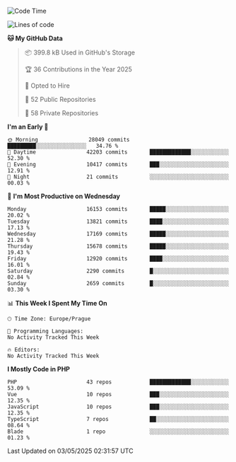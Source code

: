 <!--START_SECTION:waka-->
![Code Time](http://img.shields.io/badge/Code%20Time-1%2C584%20hrs%203%20mins-blue)

![Lines of code](https://img.shields.io/badge/From%20Hello%20World%20I%27ve%20Written-24.0%20million%20lines%20of%20code-blue)

**🐱 My GitHub Data** 

> 📦 399.8 kB Used in GitHub's Storage 
 > 
> 🏆 36 Contributions in the Year 2025
 > 
> 💼 Opted to Hire
 > 
> 📜 52 Public Repositories 
 > 
> 🔑 58 Private Repositories 
 > 
**I'm an Early 🐤** 

```text
🌞 Morning                28049 commits       █████████░░░░░░░░░░░░░░░░   34.76 % 
🌆 Daytime                42203 commits       █████████████░░░░░░░░░░░░   52.30 % 
🌃 Evening                10417 commits       ███░░░░░░░░░░░░░░░░░░░░░░   12.91 % 
🌙 Night                  21 commits          ░░░░░░░░░░░░░░░░░░░░░░░░░   00.03 % 
```
📅 **I'm Most Productive on Wednesday** 

```text
Monday                   16153 commits       █████░░░░░░░░░░░░░░░░░░░░   20.02 % 
Tuesday                  13821 commits       ████░░░░░░░░░░░░░░░░░░░░░   17.13 % 
Wednesday                17169 commits       █████░░░░░░░░░░░░░░░░░░░░   21.28 % 
Thursday                 15678 commits       █████░░░░░░░░░░░░░░░░░░░░   19.43 % 
Friday                   12920 commits       ████░░░░░░░░░░░░░░░░░░░░░   16.01 % 
Saturday                 2290 commits        █░░░░░░░░░░░░░░░░░░░░░░░░   02.84 % 
Sunday                   2659 commits        █░░░░░░░░░░░░░░░░░░░░░░░░   03.30 % 
```


📊 **This Week I Spent My Time On** 

```text
🕑︎ Time Zone: Europe/Prague

💬 Programming Languages: 
No Activity Tracked This Week

🔥 Editors: 
No Activity Tracked This Week
```

**I Mostly Code in PHP** 

```text
PHP                      43 repos            █████████████░░░░░░░░░░░░   53.09 % 
Vue                      10 repos            ███░░░░░░░░░░░░░░░░░░░░░░   12.35 % 
JavaScript               10 repos            ███░░░░░░░░░░░░░░░░░░░░░░   12.35 % 
TypeScript               7 repos             ██░░░░░░░░░░░░░░░░░░░░░░░   08.64 % 
Blade                    1 repo              ░░░░░░░░░░░░░░░░░░░░░░░░░   01.23 % 
```




 Last Updated on 03/05/2025 02:31:57 UTC
<!--END_SECTION:waka-->
<!--
**AlexKratky/AlexKratky** is a ✨ _special_ ✨ repository because its `README.md` (this file) appears on your GitHub profile.

Here are some ideas to get you started:

- 🔭 I’m currently working on ...
- 🌱 I’m currently learning ...
- 👯 I’m looking to collaborate on ...
- 🤔 I’m looking for help with ...
- 💬 Ask me about ...
- 📫 How to reach me: ...
- 😄 Pronouns: ...
- ⚡ Fun fact: ...
-->
